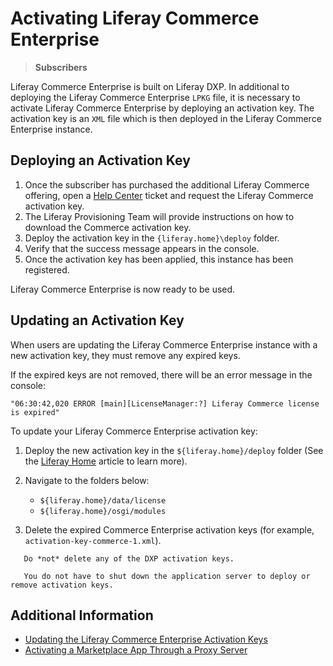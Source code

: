 # Activating Liferay Commerce Enterprise

> **Subscribers**

Liferay Commerce Enterprise is built on Liferay DXP. In additional to deploying the Liferay Commerce Enterprise `LPKG` file, it is necessary to activate Liferay Commerce Enterprise by deploying an activation key. The activation key is an `XML` file which is then deployed in the Liferay Commerce Enterprise instance.

## Deploying an Activation Key

1. Once the subscriber has purchased the additional Liferay Commerce offering, open a [Help Center](https://liferay-support.zendesk.com/agent/) ticket and request the Liferay Commerce activation key.
1. The Liferay Provisioning Team will provide instructions on how to download the Commerce activation key.
1. Deploy the activation key in the `{liferay.home}\deploy` folder.
1. Verify that the success message appears in the console.
1. Once the activation key has been applied, this instance has been registered.

Liferay Commerce Enterprise is now ready to be used.

## Updating an Activation Key

When users are updating the Liferay Commerce Enterprise instance with a new activation key, they must remove any expired keys.

If the expired keys are not removed, there will be an error message in the console:

```
"06:30:42,020 ERROR [main][LicenseManager:?] Liferay Commerce license is expired"
```

To update your Liferay Commerce Enterprise activation key:

1. Deploy the new activation key in the `${liferay.home}/deploy` folder (See the [Liferay Home](https://learn.liferay.com/dxp-7.x/installation-and-upgrades/reference/liferay-home.html) article to learn more).
1. Navigate to the folders below:

    * `${liferay.home}/data/license`
    * `${liferay.home}/osgi/modules`

1. Delete the expired Commerce Enterprise activation keys (for example, `activation-key-commerce-1.xml`).

```tip::
   Do *not* delete any of the DXP activation keys.
```

```tip::
   You do not have to shut down the application server to deploy or remove activation keys.
```

## Additional Information

* [Updating the Liferay Commerce Enterprise Activation Keys](./updating-the-liferay-commerce-enterprise-activation-keys.md)
* [Activating a Marketplace App Through a Proxy Server](https://help.liferay.com/hc/en-us/articles/360018427391)
